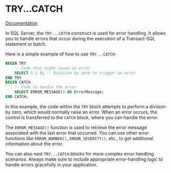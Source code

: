 # TRY...CATCH

[Documentation](https://learn.microsoft.com/en-us/sql/t-sql/language-elements/try-catch-transact-sql?view=sql-server-ver16)

In SQL Server, the `TRY...CATCH` construct is used for error handling. It allows you to handle errors that occur during the execution of a Transact-SQL statement or batch.

Here is a simple example of how to use `TRY...CATCH`:

```sql
BEGIN TRY
    -- Code that might cause an error
    SELECT 1 / 0; -- Division by zero to trigger an error
END TRY
BEGIN CATCH
    -- Code to handle the error
    SELECT ERROR_MESSAGE() AS ErrorMessage;
END CATCH;
```

In this example, the code within the `TRY` block attempts to perform a division by zero, which would normally raise an error. When an error occurs, the control is transferred to the `CATCH` block, where you can handle the error.

The `ERROR_MESSAGE()` function is used to retrieve the error message associated with the last error that occurred. You can use other error functions like `ERROR_NUMBER()`, `ERROR_SEVERITY()`, etc., to get additional information about the error.

You can also nest `TRY...CATCH` blocks for more complex error handling scenarios. Always make sure to include appropriate error-handling logic to handle errors gracefully in your application.
